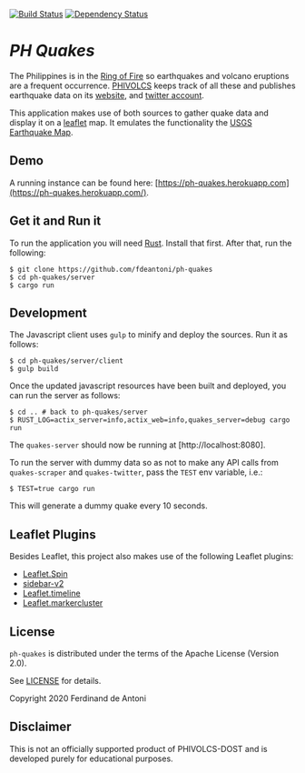[![Build Status](https://travis-ci.com/fdeantoni/ph-quakes.svg?branch=master)](https://travis-ci.com/fdeantoni/ph-quakes)
[![Dependency Status](https://deps.rs/repo/github/fdeantoni/ph-quakes/status.svg)](https://deps.rs/repo/github/fdeantoni/ph-quakes)

# *PH Quakes* #

The Philippines is in the [Ring of Fire](https://en.wikipedia.org/wiki/Ring_of_Fire) so earthquakes and
volcano eruptions are a frequent occurrence. [PHIVOLCS](https://en.wikipedia.org/wiki/Philippine_Institute_of_Volcanology_and_Seismology) keeps
track of all these and publishes earthquake data on its [website](https://www.phivolcs.dost.gov.ph/index.php/earthquake/earthquake-information3), 
and [twitter account](https://twitter.com/phivolcs_dost).

This application makes use of both sources to gather quake data and display it on a [leaflet](https://leafletjs.com/) 
map. It emulates the functionality the [USGS Earthquake Map](https://earthquake.usgs.gov/earthquakes/map//). 

## Demo ##

A running instance can be found here: [https://ph-quakes.herokuapp.com](https://ph-quakes.herokuapp.com/).

## Get it and Run it ##

To run the application you will need [Rust](https://www.rust-lang.org/). Install that first. After that, run
the following:

    $ git clone https://github.com/fdeantoni/ph-quakes
    $ cd ph-quakes/server
    $ cargo run 

## Development ##

The Javascript client uses  `gulp` to minify and deploy the sources. Run it as follows:

    $ cd ph-quakes/server/client
    $ gulp build
    
Once the updated javascript resources have been built and deployed, you can run the server as follows:

    $ cd .. # back to ph-quakes/server
    $ RUST_LOG=actix_server=info,actix_web=info,quakes_server=debug cargo run    

The `quakes-server` should now be running at [http://localhost:8080].

To run the server with dummy data so as not to make any API calls from `quakes-scraper` and `quakes-twitter`,
pass the `TEST` env variable, i.e.:

    $ TEST=true cargo run
    
This will generate a dummy quake every 10 seconds.     

## Leaflet Plugins ##

Besides Leaflet, this project also makes use of the following Leaflet plugins:
 * [Leaflet.Spin](https://github.com/makinacorpus/Leaflet.Spin)
 * [sidebar-v2](https://github.com/Turbo87/sidebar-v2)
 * [Leaflet.timeline](https://github.com/skeate/Leaflet.timeline)
 * [Leaflet.markercluster](https://github.com/Leaflet/Leaflet.markercluster)

## License ##

`ph-quakes` is distributed under the terms of the Apache License (Version 2.0).

See [LICENSE](LICENSE) for details.

Copyright 2020 Ferdinand de Antoni

## Disclaimer ##

This is not an officially supported product of PHIVOLCS-DOST and is developed purely for educational purposes.